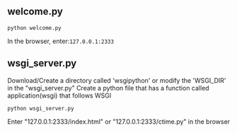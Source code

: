 ## welcome.py
```
python welcome.py
```
In the browser, enter:```127.0.0.1:2333```

## wsgi_server.py
Download/Create a directory called 'wsgipython' or modify the 'WSGI_DIR' in the "wsgi_server.py"
Create a python file that has a function called application(wsgi) that follows WSGI
```
python wsgi_server.py
```
Enter "127.0.0.1:2333/index.html" or "127.0.0.1:2333/ctime.py" in the browser

